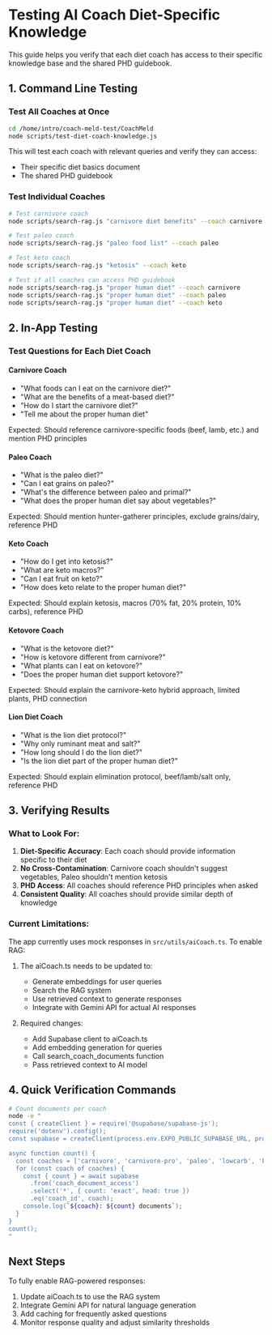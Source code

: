 # Testing AI Coach Diet-Specific Knowledge

This guide helps you verify that each diet coach has access to their specific knowledge base and the shared PHD guidebook.

## 1. Command Line Testing

### Test All Coaches at Once
```bash
cd /home/intro/coach-meld-test/CoachMeld
node scripts/test-diet-coach-knowledge.js
```

This will test each coach with relevant queries and verify they can access:
- Their specific diet basics document
- The shared PHD guidebook

### Test Individual Coaches
```bash
# Test carnivore coach
node scripts/search-rag.js "carnivore diet benefits" --coach carnivore

# Test paleo coach  
node scripts/search-rag.js "paleo food list" --coach paleo

# Test keto coach
node scripts/search-rag.js "ketosis" --coach keto

# Test if all coaches can access PHD guidebook
node scripts/search-rag.js "proper human diet" --coach carnivore
node scripts/search-rag.js "proper human diet" --coach paleo
node scripts/search-rag.js "proper human diet" --coach keto
```

## 2. In-App Testing

### Test Questions for Each Diet Coach

#### Carnivore Coach
- "What foods can I eat on the carnivore diet?"
- "What are the benefits of a meat-based diet?"
- "How do I start the carnivore diet?"
- "Tell me about the proper human diet"

Expected: Should reference carnivore-specific foods (beef, lamb, etc.) and mention PHD principles

#### Paleo Coach
- "What is the paleo diet?"
- "Can I eat grains on paleo?"
- "What's the difference between paleo and primal?"
- "What does the proper human diet say about vegetables?"

Expected: Should mention hunter-gatherer principles, exclude grains/dairy, reference PHD

#### Keto Coach
- "How do I get into ketosis?"
- "What are keto macros?"
- "Can I eat fruit on keto?"
- "How does keto relate to the proper human diet?"

Expected: Should explain ketosis, macros (70% fat, 20% protein, 10% carbs), reference PHD

#### Ketovore Coach
- "What is the ketovore diet?"
- "How is ketovore different from carnivore?"
- "What plants can I eat on ketovore?"
- "Does the proper human diet support ketovore?"

Expected: Should explain the carnivore-keto hybrid approach, limited plants, PHD connection

#### Lion Diet Coach
- "What is the lion diet protocol?"
- "Why only ruminant meat and salt?"
- "How long should I do the lion diet?"
- "Is the lion diet part of the proper human diet?"

Expected: Should explain elimination protocol, beef/lamb/salt only, reference PHD

## 3. Verifying Results

### What to Look For:
1. **Diet-Specific Accuracy**: Each coach should provide information specific to their diet
2. **No Cross-Contamination**: Carnivore coach shouldn't suggest vegetables, Paleo shouldn't mention ketosis
3. **PHD Access**: All coaches should reference PHD principles when asked
4. **Consistent Quality**: All coaches should provide similar depth of knowledge

### Current Limitations:
The app currently uses mock responses in `src/utils/aiCoach.ts`. To enable RAG:

1. The aiCoach.ts needs to be updated to:
   - Generate embeddings for user queries
   - Search the RAG system
   - Use retrieved context to generate responses
   - Integrate with Gemini API for actual AI responses

2. Required changes:
   - Add Supabase client to aiCoach.ts
   - Add embedding generation for queries
   - Call search_coach_documents function
   - Pass retrieved context to AI model

## 4. Quick Verification Commands

```bash
# Count documents per coach
node -e "
const { createClient } = require('@supabase/supabase-js');
require('dotenv').config();
const supabase = createClient(process.env.EXPO_PUBLIC_SUPABASE_URL, process.env.SUPABASE_SERVICE_KEY);

async function count() {
  const coaches = ['carnivore', 'carnivore-pro', 'paleo', 'lowcarb', 'keto', 'ketovore', 'lion'];
  for (const coach of coaches) {
    const { count } = await supabase
      .from('coach_document_access')
      .select('*', { count: 'exact', head: true })
      .eq('coach_id', coach);
    console.log(`${coach}: ${count} documents`);
  }
}
count();
"
```

## Next Steps

To fully enable RAG-powered responses:
1. Update aiCoach.ts to use the RAG system
2. Integrate Gemini API for natural language generation
3. Add caching for frequently asked questions
4. Monitor response quality and adjust similarity thresholds